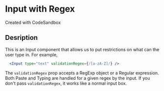# Input with Regex

Created with CodeSandbox

## Desription

This is an Input component that allows us to put restrictions on what can the user type in. For example,
```jsx
  <Input type="text" validationRegex={/[a-zA-Z]/} />
```
The `validationRegex` prop accepts a RegExp object or a Regular expression. Both Paste and Typing are handled for a given regex by the input. If you don't pass `validationRegex`, it works like a normal input box.
